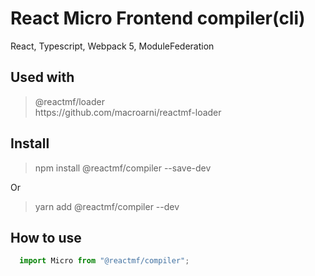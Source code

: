 # React Micro Frontend compiler(cli)
React, Typescript, Webpack 5, ModuleFederation

## Used with
<blockquote>
  @reactmf/loader
  <br>
  https://github.com/macroarni/reactmf-loader
</blockquote>

## Install
<blockquote>
  npm install @reactmf/compiler --save-dev
</blockquote>
Or
<blockquote>
  yarn add @reactmf/compiler --dev
</blockquote>

## How to use
```typescript
  import Micro from "@reactmf/compiler";
```
